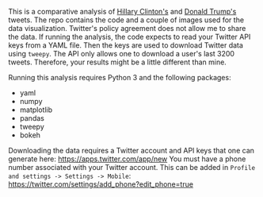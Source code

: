 This is a comparative analysis of [Hillary Clinton's](https://twitter.com/HillaryClinton) and [Donald Trump's](https://twitter.com/realDonaldTrump) tweets. The repo contains the code and a couple of images used for the data visualization. Twitter's policy agreement does not allow me to share the data. If running the analysis, the code expects to read your Twitter API keys from a YAML file. Then the keys are used to download Twitter data using `tweepy`. The API only allows one to download a user's last 3200 tweets. Therefore, your results might be a little different than mine.

Running this analysis requires Python 3 and the following packages:

* yaml
* numpy
* matplotlib
* pandas
* tweepy
* bokeh

Downloading the data requires a Twitter account and API keys that one can generate here: https://apps.twitter.com/app/new
You must have a phone number associated with your Twitter account. This can be added in `Profile and settings -> Settings -> Mobile`: https://twitter.com/settings/add_phone?edit_phone=true
